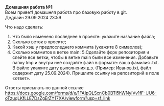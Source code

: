 **Домашняя работа №1** <br>
Всем привет! домашняя работа про базовую работу в  git.<br>
Дедлайн 29.09.2024 23:59<br>

Что надо сделать:<br>
1. Что было изменено последнее в проекте: укажите название файла;
2. Сколько веток в проекте;
3. Какой хэш у предпоследнего коммита (укажите 8 символов);
4. Сколько коммитов в ветке main:
5.Сделайте форк репозитория и слейте все ветки, чтобы в ветке main были все изменения. Добавьте папку tmp и внутри неё создайте файл в формате: ваша фамилия .txt. В файле укажите дату выполнения д.з. (Пример: Иванов.txt, файл содержит дату 25.09.2024). Пришлите ссылку на репозиторий в поле «ответ».<br>

Ответы присылать по данной ссылке  https://docs.google.com/forms/d/e/1FAIpQLScnCb0BTl5hWNylVv1fF-UU6-oTzuqLKfLLE7DsZgErZY17XA/viewform?usp=sf_link

